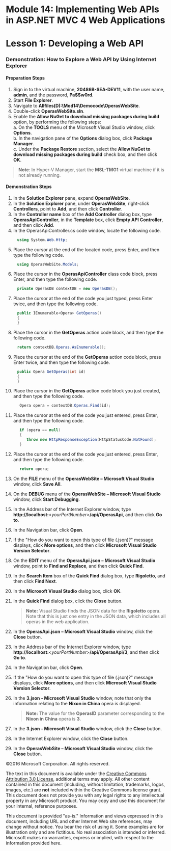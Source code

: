 ﻿# Module 14: Implementing Web APIs in ASP.NET MVC 4 Web Applications

# Lesson 1: Developing a Web API

### Demonstration: How to Explore a Web API by Using Internet Explorer

#### Preparation Steps

1. Sign in to the virtual machine, **20486B-SEA-DEV11**, with the user name, **admin**, and the password, **Pa$$w0rd**.
2. Start **File Explorer**.
3. Navigate to **Allfiles(D):\Mod14\Democode\OperasWebSite**.
4. Double-click **OperasWebSite.sln**.
5. Enable the **Allow NuGet to download missing packages during build** option, by performing the following steps:   
  a. On the **TOOLS** menu of the Microsoft Visual Studio window, click **Options**.   
  b. In the navigation pane of the **Options** dialog box, click **Package Manager**.   
  c. Under the **Package Restore** section, select the **Allow NuGet to download missing packages during build** check box, and then click **OK**.
  
  >**Note**: In Hyper-V Manager, start the **MSL-TMG1** virtual machine if it is not already running.

#### Demonstration Steps

1. In the **Solution Explorer** pane, expand **OperasWebSite**.
2. In the **Solution Explorer** pane, under **OperasWebSite**, right-click **Controllers**, point to **Add**, and then click **Controller**.
3. In the **Controller name** box of the **Add Controller** dialog box, type **OperasApiController**, in the **Template** box, click **Empty API Controller**, and then click **Add**.
4. In the OperasApiController.cs code window, locate the following code.

  ```cs
       using System.Web.Http;
```
5. Place the cursor at the end of the located code, press Enter, and then type the following code.

  ```cs
       using OperasWebSite.Models;
```
6. Place the cursor in the **OperasApiController** class code block, press Enter, and then type the following code.

  ```cs
       private OperasDB contextDB = new OperasDB();
```
7. Place the cursor at the end of the code you just typed, press Enter twice, and then type the following code.

  ```cs
       public IEnumerable<Opera> GetOperas()
       {
       }
```
8. Place the cursor in the **GetOperas** action code block, and then type the following code.

  ```cs
       return contextDB.Operas.AsEnumerable();
```
9. Place the cursor at the end of the **GetOperas** action code block, press Enter twice, and then type the following code.

  ```cs
       public Opera GetOperas(int id)
       {
       }
```
10. Place the cursor in the **GetOperas** action code block you just created, and then type the following code.

  ```cs
        Opera opera = contextDB.Operas.Find(id);
```
11. Place the cursor at the end of the code you just entered, press Enter, and then type the following code.

  ```cs
        if (opera == null)
        {
           throw new HttpResponseException(HttpStatusCode.NotFound);
        }
```
12. Place the cursor at the end of the code you just entered, press Enter, and then type the following code.

  ```cs
        return opera;
```
13. On the **FILE** menu of the **OperasWebSite – Microsoft Visual Studio** window, click **Save All**.
14. On the **DEBUG** menu of the **OperasWebSite – Microsoft Visual Studio** window, click **Start Debugging**.
15. In the Address bar of the Internet Explorer window, type **http://localhost:**&lt;_yourPortNumber&gt;_**/api/OperasApi**, and then click **Go to**.
16. In the Navigation bar, click **Open**.
17. If the &quot;How do you want to open this type of file (.json)?&quot; message displays, click **More options**, and then click **Microsoft Visual Studio Version Selector**.
18. On the **EDIT** menu of the **OperasApi.json – Microsoft Visual Studio** window, point to **Find and Replace**, and then click **Quick Find**.
19. In the **Search Item** box of the **Quick Find** dialog box, type **Rigoletto**, and then click **Find Next**.
20. In the **Microsoft Visual Studio** dialog box, click **OK**.
21. In the **Quick Find** dialog box, click the **Close** button.

    >**Note:** Visual Studio finds the JSON data for the **Rigoletto** opera. Note that this is just one entry in the JSON data, which includes all operas in the web application.

22. In the **OperasApi.json – Microsoft Visual Studio** window, click the **Close** button.
23. In the Address bar of the Internet Explorer window, type **http://localhost:**&lt;_yourPortNumber&gt;_**/api/OperasApi/3**, and then click **Go to**.
24. In the Navigation bar, click **Open**.
25. If the &quot;How do you want to open this type of file (.json)?&quot; message displays, click **More options**, and then click **Microsoft Visual Studio Version Selector**.
26. In the **3.json - Microsoft Visual Studio** window, note that only the information relating to the **Nixon in China** opera is displayed.

    >**Note:** The value for the **OperasID** parameter corresponding to the **Nixon in China** opera is **3**.

27. In the **3.json - Microsoft Visual Studio** window, click the **Close** button.
28. In the Internet Explorer window, click the **Close** button.
29. In the **OperasWebSite – Microsoft Visual Studio** window, click the **Close** button.

©2016 Microsoft Corporation. All rights reserved.

The text in this document is available under the  [Creative Commons Attribution 3.0 License](https://creativecommons.org/licenses/by/3.0/legalcode), additional terms may apply. All other content contained in this document (including, without limitation, trademarks, logos, images, etc.) are  **not**  included within the Creative Commons license grant. This document does not provide you with any legal rights to any intellectual property in any Microsoft product. You may copy and use this document for your internal, reference purposes.

This document is provided &quot;as-is.&quot; Information and views expressed in this document, including URL and other Internet Web site references, may change without notice. You bear the risk of using it. Some examples are for illustration only and are fictitious. No real association is intended or inferred. Microsoft makes no warranties, express or implied, with respect to the information provided here.
